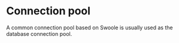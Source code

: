 # Connection pool
A common connection pool based on Swoole is usually used as the database connection pool.
